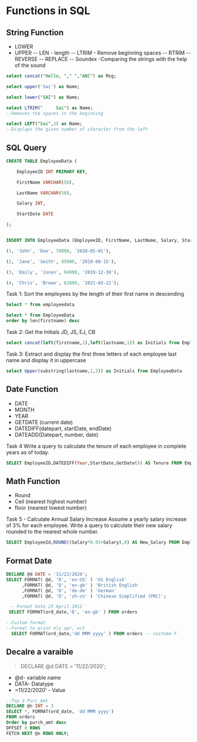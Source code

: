 # Functions in SQL
## String Function
- LOWER
- UPPER
-- LEN - length
-- LTRIM - Remove beginning spaces
-- RTRIM
-- REVERSE
-- REPLACE
-- Soundex
    -Comparing the strings with the help of the sound

```sql
select concat("Hello, "," ","ABC") as Msg;
```
```sql
select upper('Sai') as Name;
```
```sql
select lower("SAI") as Name;
```
```sql
select LTRIM("     Sai") as Name;
--Removes the spaces in the beginning
```
```sql
select LEFT("Sai",2) as Name;
--Displays the given number of character from the left
```
## SQL Query
```sql
CREATE TABLE EmployeeData (

    EmployeeID INT PRIMARY KEY,

    FirstName VARCHAR(50),

    LastName VARCHAR(50),

    Salary INT,

    StartDate DATE

);


INSERT INTO EmployeeData (EmployeeID, FirstName, LastName, Salary, StartDate) VALUES

(1, 'John', 'Doe', 70000, '2020-05-01'),

(2, 'Jane', 'Smith', 85000, '2018-08-15'),

(3, 'Emily', 'Jones', 94000, '2019-12-30'),

(4, 'Chris', 'Brown', 62000, '2021-03-22');
 ```
 Task 1:
 Sort the employees by the length of their first name in descending
 ```sql 
Select * from employeedata

Select * from EmployeeData
order by len(firstname) desc
```
Task 2:
Get the Initials JD, JS, EJ, CB
```sql
select concat(left(firstname,1),left(lastname,1)) as Initials from EmployeeData
```
Task 3:
Extract and display the first three letters of each employee last name and display it in uppercase
```sql
select Upper(substring(lastname,1,3)) as Initials from EmployeeData
```
## Date Function
- DATE
- MONTH
- YEAR
- GETDATE (current date)
- DATEDIFF(datepart, startDate, endDate)
- DATEADD(Datepart, number, date)

Task 4
Write a query to calculate the tenure of each employee in complete years as of today.
```sql
SELECT EmployeeID,DATEDIFF(Year,StartDate,GetDate()) AS Tenure FROM EmployeeData
```

## Math Function
- Round
- Ceil (nearest highest number)
- floor (nearest lowest number)

Task 5 - Calculate Annual Salary Increase
Assume a yearly salary increase of 3% for each employee. 
Write a query to calculate their new salary rounded to the nearest whole number.
```sql
SELECT EmployeeId,ROUND((Salary*0.03+Salary),0) AS New_Salary FROM EmployeeData
```

## Format Date
```sql
DECLARE @d DATE = '11/22/2020';  
SELECT FORMAT( @d, 'D', 'en-US' ) 'US English'  
      ,FORMAT( @d, 'D', 'en-gb' ) 'British English'  
      ,FORMAT( @d, 'D', 'de-de' ) 'German'  
      ,FORMAT( @d, 'D', 'zh-cn' ) 'Chinese Simplified (PRC)';
```
```sql
 -- Format Date 25 April 2012
 SELECT FORMAT(ord_date,'D', 'en-gb' ) FROM orders
```
```sql
--Custom format
--Format to print nly apr, oct
  SELECT FORMAT(ord_date,'dd MMM yyyy' ) FROM orders -- custome F
```
## Decalre a varaible

>DECLARE @d DATE = '11/22/2020'; 

- @d- variable name
- DATA- Datatype
- =11/22/2020' - Value

```sql
--Top 3 Purc_Amt
DECLARE @n INT = 3
SELECT *, FORMAT(ord_date, 'dd MMM yyyy')
FROM orders 
Order by purch_amt desc
OFFSET 0 ROWS  
FETCH NEXT @n ROWS ONLY;
```

